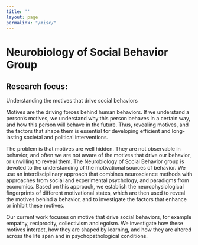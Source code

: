 ```yaml
---
title: ''
layout: page
permalink: "/misc/"
---
```

# Neurobiology of Social Behavior Group

## Research focus:

Understanding the motives that drive social behaviors

Motives are the driving forces behind human behaviors. If we understand a person’s motives, we understand why this person behaves in a certain way, and how this person will behave in the future. Thus, revealing motives, and the factors that shape them is essential for developing efficient and long-lasting societal and political interventions.  

The problem is that motives are well hidden. They are not observable in behavior, and often we are not aware of the motives that drive our behavior, or unwilling to reveal them. The Neurobiology of Social Behavior group is devoted to the understanding of the motivational sources of behavior. We use an interdisciplinary approach that combines neuroscience methods with approaches from social and experimental psychology, and paradigms from economics. Based on this approach, we establish the neurophysiological fingerprints of different motivational states, which are then used to reveal the motives behind a behavior, and to investigate the factors that enhance or inhibit these motives.  

Our current work focuses on motive that drive social behaviors, for example empathy, reciprocity, collectivism and egoism. We investigate how these motives interact, how they are shaped by learning, and how they are altered across the life span and in psychopathological conditions.